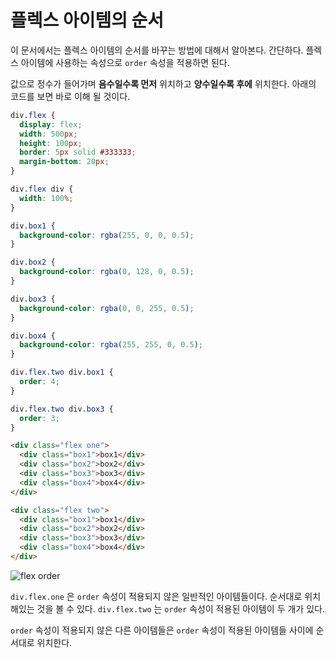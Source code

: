 # 플렉스 아이템의 순서
이 문서에서는 플렉스 아이템의 순서를 바꾸는 방법에 대해서 알아본다. 간단하다. 플렉스 아이템에 사용하는 속성으로 `order` 속성을 적용하면 된다.

값으로 정수가 들어가며 **음수일수록 먼저** 위치하고 **양수일수록 후에** 위치한다. 아래의 코드를 보면 바로 이해 될 것이다.

```css
div.flex {
  display: flex;
  width: 500px;
  height: 100px;
  border: 5px solid #333333;
  margin-bottom: 20px;
}

div.flex div {
  width: 100%;
}

div.box1 {
  background-color: rgba(255, 0, 0, 0.5);
}

div.box2 {
  background-color: rgba(0, 128, 0, 0.5);
}

div.box3 {
  background-color: rgba(0, 0, 255, 0.5);
}

div.box4 {
  background-color: rgba(255, 255, 0, 0.5);
}

div.flex.two div.box1 {
  order: 4;
}

div.flex.two div.box3 {
  order: 3;
}
```

```html
<div class="flex one">
  <div class="box1">box1</div>
  <div class="box2">box2</div>
  <div class="box3">box3</div>
  <div class="box4">box4</div>
</div>

<div class="flex two">
  <div class="box1">box1</div>
  <div class="box2">box2</div>
  <div class="box3">box3</div>
  <div class="box4">box4</div>
</div>
```

![flex order](https://drive.google.com/uc?export=view&id=1cHTYnuLsTvyUQ29qzsVeAZ7udtaULrQS)

`div.flex.one` 은 `order` 속성이 적용되지 않은 일반적인 아이템들이다. 순서대로 위치해있는 것을 볼 수 있다. `div.flex.two` 는 `order` 속성이 적용된 아이템이 두 개가 있다.

`order` 속성이 적용되지 않은 다른 아이템들은 `order` 속성이 적용된 아이템들 사이에 순서대로 위치한다.